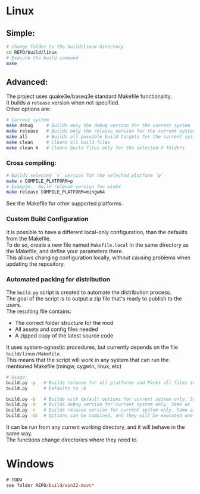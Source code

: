 # Linux
## Simple:
```bash
# Change folder to the build/linux directory  
cd REPO/build/linux
# Execute the build command
make
```

## Advanced:
The project uses quake3e/baseq3e standard Makefile functionality.  
It builds a `release` version when not specified.  
Other options are:  
```bash
# Current system
make debug     # Builds only the debug version for the current system
make release   # Builds only the release version for the current system
make all       # Builds all possible build targets for the current system
make clean     # Cleans all build files
make clean X   # Cleans build files only for the selected X folders
```
### Cross compiling:
```bash
# Builds selected `v` version for the selected platform `p`
make v COMPILE_PLATFORM=p
# Example:  Build release version for win64
make release COMPILE_PLATFORM=mingw64
```
See the Makefile for other supported platforms.

### Custom Build Configuration
It is possible to have a different local-only configuration, than the defaults from the Makefile.  
To do so, create a new file named `Makefile.local` in the same directory as the Makefile, and define your parameters there.  
This allows changing configuration locally, without causing problems when updating the repository.

### Automated packing for distribution
The `build.py` script is created to automate the distribution process.  
The goal of the script is to output a zip file that's ready to publish to the users.  
The resulting file contains:  
- The correct folder structure for the mod  
- All assets and config files needed  
- A zipped copy of the latest source code  

It uses system-agnostic procedures, but currently depends on the file `build/linux/Makefile`.  
This means that the script will work in any system that can run the mentioned Makefile (mingw, cygwin, linux, etc)

```bash
# Usage:
build.py -p   # Builds release for all platforms and Packs all files into the releases folder for distribution
build.py      # Defaults to -b

build.py -b   # Builds with default options for current system only. Same as `make`
build.py -d   # Builds debug version for current system only. Same as `make debug`
build.py -r   # Builds release version for current system only. Same as `make release`
build.py -dr  # Options can be combined, and they will be executed one after the other: `make debug; make release`
```
It can be run from any current working directory, and it will behave in the same way.  
The functions change directories where they need to.  


# Windows
```ps
# TODO
see folder REPO/build/win32-msvc*
```
